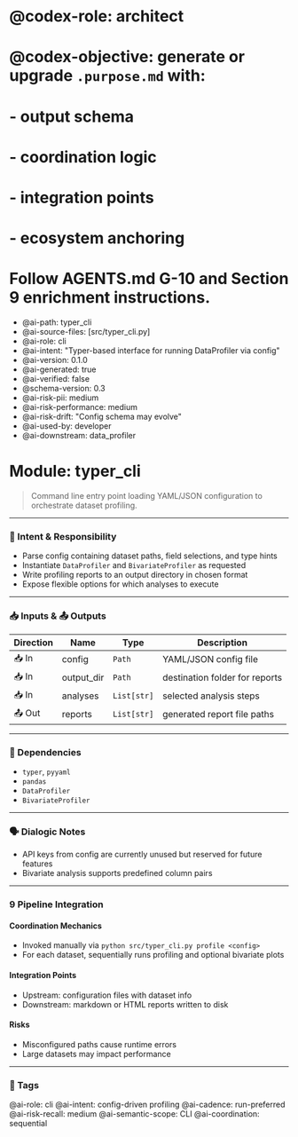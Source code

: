 # @codex-role: architect
# @codex-objective: generate or upgrade `.purpose.md` with:
# - output schema
# - coordination logic
# - integration points
# - ecosystem anchoring
# Follow AGENTS.md G-10 and Section 9 enrichment instructions.
- @ai-path: typer_cli
- @ai-source-files: [src/typer_cli.py]
- @ai-role: cli
- @ai-intent: "Typer-based interface for running DataProfiler via config"
- @ai-version: 0.1.0
- @ai-generated: true
- @ai-verified: false
- @schema-version: 0.3
- @ai-risk-pii: medium
- @ai-risk-performance: medium
- @ai-risk-drift: "Config schema may evolve"
- @ai-used-by: developer
- @ai-downstream: data_profiler

# Module: typer_cli
> Command line entry point loading YAML/JSON configuration to orchestrate dataset profiling.

---

### 🎯 Intent & Responsibility
- Parse config containing dataset paths, field selections, and type hints
- Instantiate `DataProfiler` and `BivariateProfiler` as requested
- Write profiling reports to an output directory in chosen format
- Expose flexible options for which analyses to execute

---

### 📥 Inputs & 📤 Outputs
| Direction | Name | Type | Description |
|-----------|------|------|-------------|
| 📥 In | config | `Path` | YAML/JSON config file |
| 📥 In | output_dir | `Path` | destination folder for reports |
| 📥 In | analyses | `List[str]` | selected analysis steps |
| 📤 Out | reports | `List[str]` | generated report file paths |

---

### 🔗 Dependencies
- `typer`, `pyyaml`
- `pandas`
- `DataProfiler`
- `BivariateProfiler`

---

### 🗣 Dialogic Notes
- API keys from config are currently unused but reserved for future features
- Bivariate analysis supports predefined column pairs

---

### 9 Pipeline Integration
#### Coordination Mechanics
- Invoked manually via `python src/typer_cli.py profile <config>`
- For each dataset, sequentially runs profiling and optional bivariate plots

#### Integration Points
- Upstream: configuration files with dataset info
- Downstream: markdown or HTML reports written to disk

#### Risks
- Misconfigured paths cause runtime errors
- Large datasets may impact performance

---

### 🧠 Tags
@ai-role: cli
@ai-intent: config-driven profiling
@ai-cadence: run-preferred
@ai-risk-recall: medium
@ai-semantic-scope: CLI
@ai-coordination: sequential
